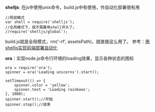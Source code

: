 


**shelljs**: 在js中使用unix命令，build.js中有使用，作自动化部署很有用
```
//局部模式
var shell = require('shelljs');
//全局模式下，就不需要用shell开头了。
//require('shelljs/global');
```
build.js就是全局模式，rm('-rf', assetsPath)，就直接这么用了。
参考：[用shelljs实现前端部署自动化](https://segmentfault.com/a/1190000016054416)

**ora**：实现node.js命令行环境的loading效果，显示各种状态的图标
```
ora = require('ora');
spinner = ora('Loading unicorns').start();

setTimeout(() => {
    spinner.color = 'yellow';
    spinner.text = 'Loading rainbows';
}, 1000);
spinner.start();//开始
spinner.stop();//结束
```


